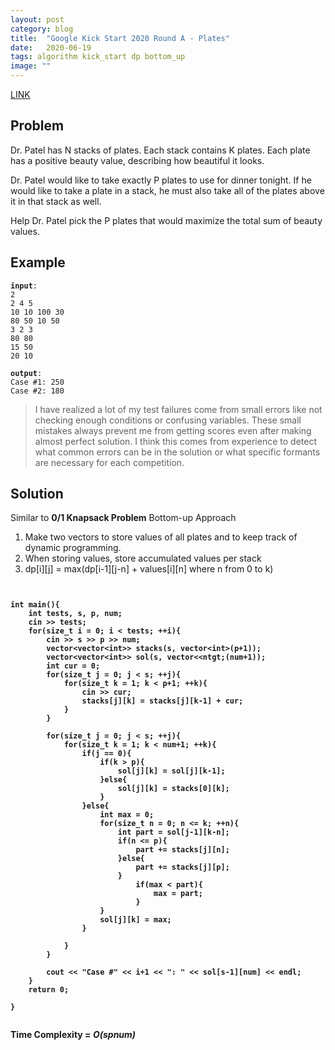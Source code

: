 ```yaml
---
layout: post
category: blog
title:  "Google Kick Start 2020 Round A - Plates"
date:   2020-06-19
tags: algorithm kick_start dp bottom_up 
image: ""
---
```


<a href = "https://codingcompetitions.withgoogle.com/kickstart/round/000000000019ffc7/00000000001d40bb">LINK</a>

## Problem
Dr. Patel has N stacks of plates. Each stack contains K plates. Each plate has a positive beauty value, describing how beautiful it looks.

Dr. Patel would like to take exactly P plates to use for dinner tonight. If he would like to take a plate in a stack, he must also take all of the plates above it in that stack as well.

Help Dr. Patel pick the P plates that would maximize the total sum of beauty values.

## Example
<pre><code><strong>input</strong>: 
2
2 4 5
10 10 100 30
80 50 10 50
3 2 3
80 80
15 50
20 10</code></pre>
<pre><code><strong>output</strong>:
Case #1: 250
Case #2: 180</code></pre>

<blockquote>I have realized a lot of my test failures come from small errors like not checking enough conditions or confusing variables.
These small mistakes always prevent me from getting scores even after making almost perfect solution.
I think this comes from experience to detect what common errors can be in the solution or what specific formants are necessary for each competition.</blockquote>

## Solution
Similar to <strong>0/1 Knapsack Problem</strong> Bottom-up Approach
1. Make two vectors to store values of all plates and to keep track of dynamic programming.
2. When storing values, store accumulated values per stack
3. dp[i][j] = max(dp[i-1][j-n] + values[i][n] where n from 0 to k)


<pre><code>
<strong>
int main(){
    int tests, s, p, num;
    cin >> tests;
    for(size_t i = 0; i < tests; ++i){
        cin >> s >> p >> num;
        vector&lt;vector&lt;int&gt;&gt; stacks(s, vector&lt;int&gt;(p+1));
        vector&lt;vector&lt;int&gt;&gt; sol(s, vector<&lt;ntgt;(num+1));
        int cur = 0;
        for(size_t j = 0; j < s; ++j){
            for(size_t k = 1; k < p+1; ++k){
                cin >> cur;
                stacks[j][k] = stacks[j][k-1] + cur;
            }
        }
        
        for(size_t j = 0; j < s; ++j){
            for(size_t k = 1; k < num+1; ++k){
                if(j == 0){
                    if(k > p){
                        sol[j][k] = sol[j][k-1];
                    }else{
                        sol[j][k] = stacks[0][k];
                    }
                }else{
                    int max = 0;
                    for(size_t n = 0; n <= k; ++n){
                        int part = sol[j-1][k-n];
                        if(n <= p){
                            part += stacks[j][n];
                        }else{
                            part += stacks[j][p];
                        }
                            if(max < part){
                                max = part;
                            }
                    }
                    sol[j][k] = max;
                }
                
            }
        }
        
        cout << "Case #" << i+1 << ": " << sol[s-1][num] << endl;
    }
    return 0;
    
}
   </strong>
</code></pre>

<strong>Time Complexity = <i>O(s*p*num)</i></strong>


